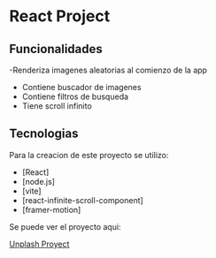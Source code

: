 # React Project

[]()

## Funcionalidades
-Renderiza imagenes aleatorias al comienzo de la app
- Contiene buscador de imagenes
- Contiene filtros de busqueda
- Tiene scroll infinito



## Tecnologias

Para la creacion de este proyecto se utilizo:

- [React]
- [node.js] 
- [vite]
- [react-infinite-scroll-component]
- [framer-motion]

Se puede ver el proyecto aqui:

[Unplash Proyect](https://lautaroartecona.github.io/react-project/)
